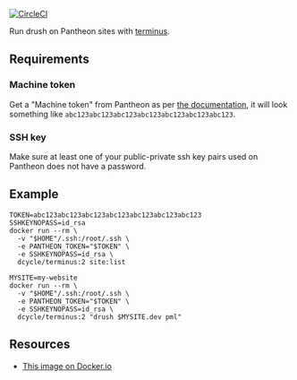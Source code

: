 [![CircleCI](https://circleci.com/gh/dcycle/docker-terminus.svg?style=svg)](https://circleci.com/gh/dcycle/docker-terminus)

Run drush on Pantheon sites with [terminus](https://pantheon.io/docs/terminus).

Requirements
-----

### Machine token

Get a "Machine token" from Pantheon as per [the documentation](https://pantheon.io/docs/terminus/install), it will look something like `abc123abc123abc123abc123abc123abc123abc123`.

### SSH key

Make sure at least one of your public-private ssh key pairs used on Pantheon does not have a password.

Example
-----

    TOKEN=abc123abc123abc123abc123abc123abc123abc123
    SSHKEYNOPASS=id_rsa
    docker run --rm \
      -v "$HOME"/.ssh:/root/.ssh \
      -e PANTHEON_TOKEN="$TOKEN" \
      -e SSHKEYNOPASS=id_rsa \
      dcycle/terminus:2 site:list

    MYSITE=my-website
    docker run --rm \
      -v "$HOME"/.ssh:/root/.ssh \
      -e PANTHEON_TOKEN="$TOKEN" \
      -e SSHKEYNOPASS=id_rsa \
      dcycle/terminus:2 "drush $MYSITE.dev pml"

Resources
-----

* [This image on Docker.io](https://hub.docker.com/r/dcycle/terminus/)
